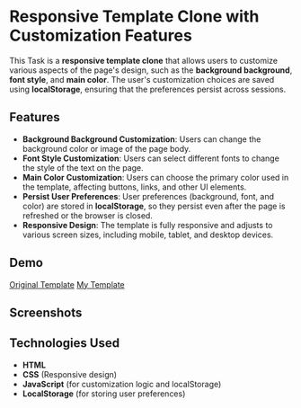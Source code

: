 # Responsive Template Clone with Customization Features

This Task is a **responsive template clone** that allows users to customize various aspects of the page's design, such as the **background background**, **font style**, and **main color**. The user's customization choices are saved using **localStorage**, ensuring that the preferences persist across sessions.

## Features

- **Background Background Customization**: Users can change the background color or image of the page body.
- **Font Style Customization**: Users can select different fonts to change the style of the text on the page.
- **Main Color Customization**: Users can choose the primary color used in the template, affecting buttons, links, and other UI elements.
- **Persist User Preferences**: User preferences (background, font, and color) are stored in **localStorage**, so they persist even after the page is refreshed or the browser is closed.
- **Responsive Design**: The template is fully responsive and adjusts to various screen sizes, including mobile, tablet, and desktop devices.

## Demo

<a href="https://templated.co/epilogue/" target="_blank">Original Template</a>
<a href="https://velvety-caramel-8e5f5c.netlify.app/day8/Task2" target="_blank">My Template</a>

## Screenshots


## Technologies Used

- **HTML**
- **CSS** (Responsive design)
- **JavaScript** (for customization logic and localStorage)
- **LocalStorage** (for storing user preferences)

